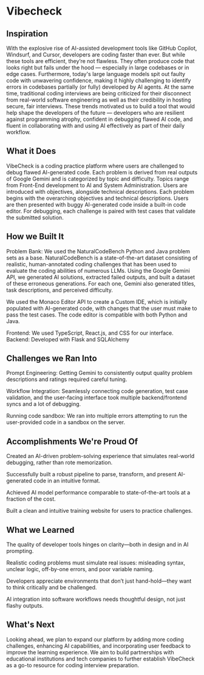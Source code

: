 # Vibecheck

## Inspiration

With the explosive rise of AI-assisted development tools like GitHub Copilot, Windsurf, and Cursor, developers are coding faster than ever. But while these tools are efficient, they’re not flawless. They often produce code that looks right but fails under the hood — especially in large codebases or in edge cases. Furthermore, today's large language models spit out faulty code with unwavering confidence, making it highly challenging to identify errors in codebases partially (or fully) developed by AI agents. At the same time, traditional coding interviews are being criticized for their disconnect from real-world software engineering as well as their credibility in hosting secure, fair interviews. These trends motivated us to build a tool that would help shape the developers of the future — developers who are resilient against programming atrophy, confident in debugging flawed AI code, and fluent in collaborating with and using AI effectively as part of their daily workflow.

## What it Does

VibeCheck is a coding practice platform where users are challenged to debug flawed AI-generated code. Each problem is derived from real outputs of Google Gemini and is categorized by topic and difficulty. Topics range from Front-End development to AI and System Administration. Users are introduced with objectives, alongside technical descriptions. Each problem begins with the overarching objectives and technical descriptions. Users are then presented with buggy AI-generated code inside a built-in code editor. For debugging, each challenge is paired with test cases that validate the submitted solution.

## How we Built It

Problem Bank: We used the NaturalCodeBench Python and Java problem sets as a base. NaturalCodeBench is a state-of-the-art dataset consisting of realistic, human-annotated coding challenges that has been used to evaluate the coding abilities of numerous LLMs. Using the Google Gemini API, we generated AI solutions, extracted failed outputs, and built a dataset of these erroneous generations. For each one, Gemini also generated titles, task descriptions, and perceived difficulty.

We used the Monaco Editor API to create a Custom IDE, which is initially populated with AI-generated code, with changes that the user must make to pass the test cases. The code editor is compatible with both Python and Java.

Frontend: We used TypeScript, React.js, and CSS for our interface. Backend: Developed with Flask and SQLAlchemy

## Challenges we Ran Into

Prompt Engineering: Getting Gemini to consistently output quality problem descriptions and ratings required careful tuning.

Workflow Integration: Seamlessly connecting code generation, test case validation, and the user-facing interface took multiple backend/frontend syncs and a lot of debugging.

Running code sandbox: We ran into multiple errors attempting to run the user-provided code in a sandbox on the server.

## Accomplishments We're Proud Of

Created an AI-driven problem-solving experience that simulates real-world debugging, rather than rote memorization.

Successfully built a robust pipeline to parse, transform, and present AI-generated code in an intuitive format.

Achieved AI model performance comparable to state-of-the-art tools at a fraction of the cost.

Built a clean and intuitive training website for users to practice challenges.

## What we Learned

The quality of developer tools hinges on clarity—both in design and in AI prompting.

Realistic coding problems must simulate real issues: misleading syntax, unclear logic, off-by-one errors, and poor variable naming.

Developers appreciate environments that don’t just hand-hold—they want to think critically and be challenged.

AI integration into software workflows needs thoughtful design, not just flashy outputs.

## What's Next

Looking ahead, we plan to expand our platform by adding more coding challenges, enhancing AI capabilities, and incorporating user feedback to improve the learning experience. We aim to build partnerships with educational institutions and tech companies to further establish VibeCheck as a go-to resource for coding interview preparation.
